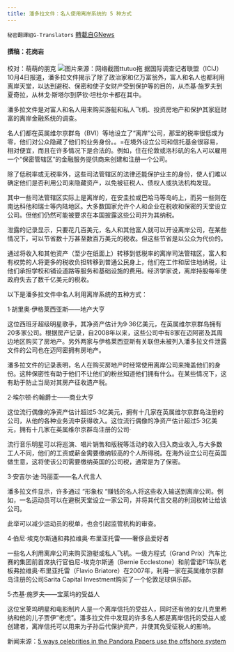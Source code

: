 ```yaml
---
title: 潘多拉文件：名人使用离岸系统的 5 种方式
---
```

`秘密翻譯組G-Translators` [轉載自GNews](https://gnews.org/zh-hans/1578699/)

#### 撰稿：花岗岩
校对：萌萌的朋克
![](https://assets.gnews.org/wp-content/uploads/2021/10/5-14.jpg)图片来源：网络截图ttutuo拖
据国际调查记者联盟（ICIJ）10月4日报道，潘多拉文件揭示了除了政治家和亿万富翁外，富人和名人也都利用离岸天堂，以达到避税、保密和使子女财产受到保护等的目的，从杰基·施罗夫到夏奇拉，从林戈·斯塔尔到萨钦·坦杜尔卡都在其中。

潘多拉文件是对富人和名人用来购买游艇和私人飞机、投资房地产和保护其家庭财富的离岸金融系统的调查。

名人们都在英属维尔京群岛（BVI）等地设立了“离岸”公司，那里的税率很低或为零，他们对公众隐藏了他们的业务身份。。=在境外设立公司和信托基金很容易，相对便宜，而且在许多情况下是合法的。例如，住在伦敦或洛杉矶的名人可以雇用一个“保密管辖区”的金融服务提供商来创建和注册一个公司。

除了低税率或无税率外，这些司法管辖区的法律还能保护业主的身份，使人们难以确定他们是否利用公司来隐藏资产，以免被征税人、债权人或执法机构发现。

其中一些司法管辖区实际上是离岸的，在安圭拉或巴哈马等岛屿上，而另一些则在南达科他和瑞士等内陆地区。大多数国家允许个人和企业在税收和保密的天堂设立公司。但他们仍然可能被要求在本国披露这些公司并为其纳税。

泄露的记录显示，只要花几百美元，名人和其他富人就可以开设离岸公司，在某些情况下，可以节省数十万甚至数百万美元的税收。但这些节省是以公众为代价的。

通过将收入和其他资产（至少在纸面上）转移到低税率的离岸司法管辖区，富人和有权势的人将更多的税收负担转移到普通公民身上，他们在工作和居住地纳税，让他们承担学校和铺设道路等服务和基础设施的费用。经济学家说，离岸持股每年使政府失去了数千亿美元的税收。

以下是潘多拉文件中名人利用离岸系统的五种方式：

1·胡里奥·伊格莱西亚斯——地产大亨

这位西班牙超级明星歌手，其净资产估计为9·36亿美元，在英属维尔京群岛拥有20多家公司。根据房产记录，自2008年以来，这些公司中有8家在迈阿密及其周边地区购买了房地产。另外两家与伊格莱西亚斯有关联但未被列入潘多拉文件泄露文件的公司也在迈阿密拥有房地产。

潘多拉文件的记录表明，名人在购买房地产时经常使用离岸公司来掩盖他们的身份。这种保密性有助于他们不让他们的粉丝知道他们拥有什么。在某些情况下，这有助于防止当局对其房产征收遗产税。

2·埃尔顿·约翰爵士——商业大亨

这位流行偶像的净资产估计超过5·3亿美元，拥有十几家在英属维尔京群岛注册的公司，从他的各种业务流中获得收入。这位流行偶像的净资产估计超过5·3亿美元，拥有十几家在英属维尔京群岛注册的公司·

流行音乐明星可以将巡演、唱片销售和版税等活动的收入归入商业收入,与大多数工人不同，他们的工资或薪金需要缴纳较高的个人所得税。在海外设立公司在英国做生意，这将使该公司需要缴纳英国的公司税，通常是为了保密。

3·安吉尔·迪·玛丽亚——名人代言人

潘多拉文件显示，许多通过 “形象权 “赚钱的名人将这些收入输送到离岸公司。例如，一名运动员可以在避税天堂设立一家公司，并将其代言交易的利润权转让给该公司。

此举可以减少运动员的税单，也会引起监管机构的审查。

4·伯尼·埃克尔斯通和弗拉维奥·布里亚托雷——奢侈品爱好者

一些名人利用离岸公司来购买游艇或私人飞机。一级方程式（Grand Prix）汽车比赛的集团前首席执行官伯尼-埃克尔斯通（Bernie Ecclestone）和前雷诺F1车队老板弗拉维奥·布里亚托雷（Flavio Briatore）在2007年，利用一家在英属维尔京群岛注册的公司Sarita Capital Investment购买了一个伦敦足球俱乐部。

5·杰基·施罗夫——宝莱坞的受益人

这位宝莱坞明星和电影制片人是一个离岸信托的受益人，同时还有他的女儿克里希纳和他的儿子贾伊”老虎”。潘多拉文件中发现的许多名人都是离岸信托的受益人或创建者，离岸信托可以用来为子孙后代保护资产，并使其免受征税人的影响。

新闻来源：[5 ways celebrities in the Pandora Papers use the offshore system](https://www.icij.org/investigations/pandora-papers/shakira-sachin-julio-celebrities-use-offshore/)
